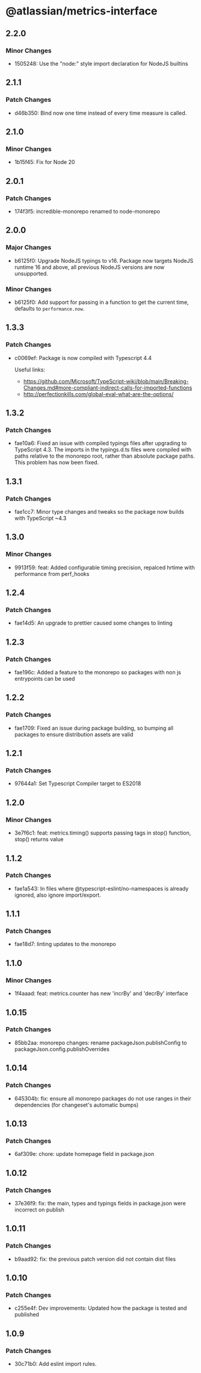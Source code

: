 # @atlassian/metrics-interface

## 2.2.0

### Minor Changes

- 1505248: Use the "node:" style import declaration for NodeJS builtins

## 2.1.1

### Patch Changes

- d46b350: Bind now one time instead of every time measure is called.

## 2.1.0

### Minor Changes

- 1b15f45: Fix for Node 20

## 2.0.1

### Patch Changes

- 174f3f5: incredible-monorepo renamed to node-monorepo

## 2.0.0

### Major Changes

- b6125f0: Upgrade NodeJS typings to v16. Package now targets NodeJS runtime 16 and above, all previous NodeJS versions
  are now unsupported.

### Minor Changes

- b6125f0: Add support for passing in a function to get the current time, defaults to `performance.now`.

## 1.3.3

### Patch Changes

- c0069ef: Package is now compiled with Typescript 4.4

  Useful links:

  - https://github.com/Microsoft/TypeScript-wiki/blob/main/Breaking-Changes.md#more-compliant-indirect-calls-for-imported-functions
  - http://perfectionkills.com/global-eval-what-are-the-options/

## 1.3.2

### Patch Changes

- fae10a6: Fixed an issue with compiled typings files after upgrading to TypeScript 4.3. The imports in the typings.d.ts
  files were compiled with paths relative to the monorepo root, rather than absolute package paths. This problem has now
  been fixed.

## 1.3.1

### Patch Changes

- fae1cc7: Minor type changes and tweaks so the package now builds with TypeScript ~4.3

## 1.3.0

### Minor Changes

- 9913f59: feat: Added configurable timing precision, repalced hrtime with performance from perf_hooks

## 1.2.4

### Patch Changes

- fae14d5: An upgrade to prettier caused some changes to linting

## 1.2.3

### Patch Changes

- fae196c: Added a feature to the monorepo so packages with non js entrypoints can be used

## 1.2.2

### Patch Changes

- fae1709: Fixed an issue during package building, so bumping all packages to ensure distribution assets are valid

## 1.2.1

### Patch Changes

- 97644a1: Set Typescript Compiler target to ES2018

## 1.2.0

### Minor Changes

- 3e7f6c1: feat: metrics.timing() supports passing tags in stop() function, stop() returns value

## 1.1.2

### Patch Changes

- fae1a543: In files where @typescript-eslint/no-namespaces is already ignored, also ignore import/export.

## 1.1.1

### Patch Changes

- fae18d7: linting updates to the monorepo

## 1.1.0

### Minor Changes

- 1f4aaad: feat: metrics.counter has new 'incrBy' and 'decrBy' interface

## 1.0.15

### Patch Changes

- 85bb2aa: monorepo changes: rename packageJson.publishConfig to packageJson.config.publishOverrides

## 1.0.14

### Patch Changes

- 645304b: fix: ensure all monorepo packages do not use ranges in their dependencies (for changeset's automatic bumps)

## 1.0.13

### Patch Changes

- 6af309e: chore: update homepage field in package.json

## 1.0.12

### Patch Changes

- 37e36f9: fix: the main, types and typings fields in package.json were incorrect on publish

## 1.0.11

### Patch Changes

- b9aad92: fix: the previous patch version did not contain dist files

## 1.0.10

### Patch Changes

- c255e4f: Dev improvements: Updated how the package is tested and published

## 1.0.9

### Patch Changes

- 30c71b0: Add eslint import rules.
